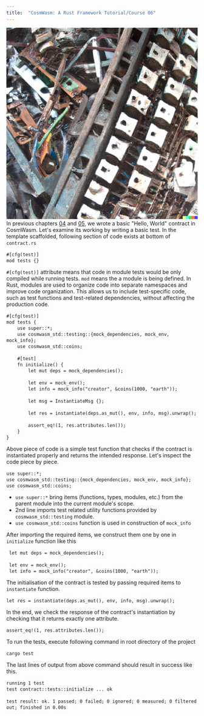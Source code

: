 ```yaml
---
title:  "CosmWasm: A Rust Framework Tutorial/Course 06"
---
```

![](/assets/images/rust-lang.png)
In previous chapters [04](https://engineerhead.github.io/2023/09/05/cosmwasm-rust-framework-tutorial-course-04.html) and [05](https://engineerhead.github.io/2023/09/11/cosmwasm-rust-framework-tutorial-course-05.html), we wrote a basic "Hello, World" contract in CosmWasm. Let's examine its working by writing a  basic test. In the template  scaffolded, following section of code exists at bottom of  `contract.rs`

    #[cfg(test)]
	mod tests {}

`#[cfg(test)]` attribute means that code in module tests would be only compiled while running tests. `mod` means the a module is being defined. In Rust, modules are used to organize code into separate namespaces and improve code organization. This allows us to include test-specific code, such as test functions and test-related dependencies, without affecting the production code. 

    #[cfg(test)]
	mod tests {
	    use super::*;
	    use cosmwasm_std::testing::{mock_dependencies, mock_env, mock_info};
	    use cosmwasm_std::coins;

	    #[test]
	    fn initialize() {
	        let mut deps = mock_dependencies();

	        let env = mock_env();
	        let info = mock_info("creator", &coins(1000, "earth"));

	        let msg = InstantiateMsg {};

	        let res = instantiate(deps.as_mut(), env, info, msg).unwrap();

	        assert_eq!(1, res.attributes.len());
	    }
	}

Above piece of code is a simple test function that checks if the contract is instantiated properly and returns the intended response. Let's inspect the code piece by piece.

    use super::*;
    use cosmwasm_std::testing::{mock_dependencies, mock_env, mock_info};
    use cosmwasm_std::coins;

 - `use super::*` bring items (functions, types, modules, etc.) from the
   parent module into the current module's scope.
 - 2nd line imports test related utility functions provided by `cosmwasm_std::testing` module.
 - `use cosmwasm_std::coins` function is used in construction of `mock_info`

After importing the required items, we construct them one by one in `initialize` function like this

	 let mut deps = mock_dependencies();

	 let env = mock_env();
	 let info = mock_info("creator", &coins(1000, "earth"));

The initialisation of the contract is tested by passing required items to `instantiate` function.

    let res = instantiate(deps.as_mut(), env, info, msg).unwrap();

In the end, we check the response of the contract's instantiation by checking that it returns exactly one attribute.

    assert_eq!(1, res.attributes.len());

To run the tests, execute following command  in root directory of the project

    cargo test

The last lines of output from above command should result in success like this.

    running 1 test
	test contract::tests::initialize ... ok

	test result: ok. 1 passed; 0 failed; 0 ignored; 0 measured; 0 filtered out; finished in 0.00s

